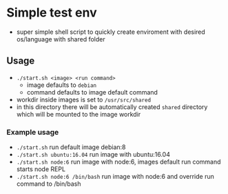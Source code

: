 # Simple test env

- super simple shell script to quickly create enviroment with desired os/language with shared folder

## Usage

- `./start.sh <image> <run command>`
    - image defaults to `debian`
    - command defaults to image default command
- workdir inside images is set to `/usr/src/shared`
- in this directory there will be automatically created `shared` directory which will be mounted to the image workdir

### Example usage

- `./start.sh` run default image debian:8
- `./start.sh ubuntu:16.04` run image with ubuntu:16.04
- `./start.sh node:6` run image with node:6, images default run command starts node REPL
- `./start.sh node:6 /bin/bash` run image with node:6 and override run command to /bin/bash
